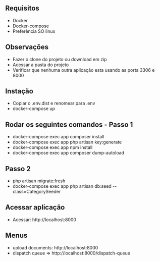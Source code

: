 ## Requisitos
- Docker
- Docker-compose
- Preferência SO linux

## Observações

- Fazer  o clone do projeto ou download em zip
- Acessar a pasta do projeto
- Verificar que nenhuma outra aplicação esta usando as porta 3306 e 8000

## Instação
- Copiar o .env.dist e renomear para .env
- docker-compose up

## Rodar os seguintes comandos - Passo 1
- docker-compose exec app composer install 
- docker-compose exec app php artisan key:generate
- docker-compose exec app npm install
- docker-compose exec app composer dump-autoload
## Passo 2
- php artisan migrate:fresh
- docker-compose exec app php artisan db:seed --class=CategorySeeder
## Acessar aplicação

- Acessar: http://localhost:8000


## Menus

- upload documents: http://localhost:8000
- dispatch queue =>  http://localhost:8000/dispatch-queue

